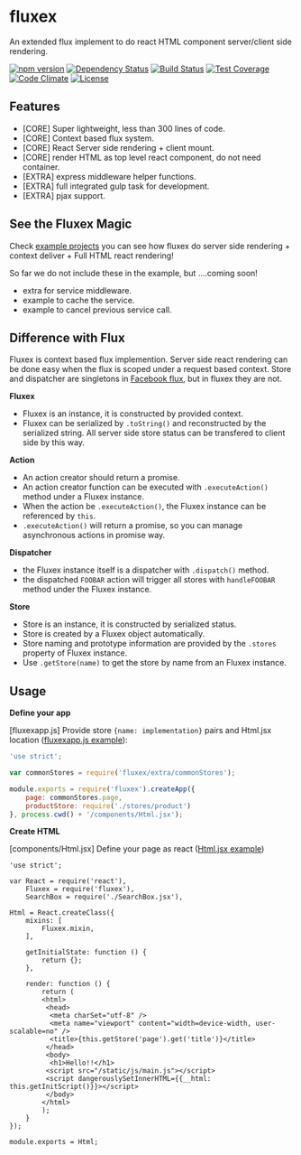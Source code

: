 fluxex
======

An extended flux implement to do react HTML component server/client side rendering.

[![npm version](https://img.shields.io/npm/v/fluxex.svg)](https://www.npmjs.org/package/fluxex) [![Dependency Status](https://david-dm.org/zordius/fluxex.png)](https://david-dm.org/zordius/fluxex)  [![Build Status](https://travis-ci.org/zordius/fluxex.svg?branch=master)](https://travis-ci.org/zordius/fluxex) [![Test Coverage](https://codeclimate.com/github/zordius/fluxex/badges/coverage.svg)](https://codeclimate.com/github/zordius/fluxex) [![Code Climate](https://codeclimate.com/github/zordius/fluxex/badges/gpa.svg)](https://codeclimate.com/github/zordius/fluxex) [![License](https://img.shields.io/badge/license-MIT-green.svg)](LICENSE.txt)

Features
--------

* [CORE] Super lightweight, less than 300 lines of code.
* [CORE] Context based flux system.
* [CORE] React Server side rendering + client mount.
* [CORE] render HTML as top level react component, do not need container.
* [EXTRA] express middleware helper functions.
* [EXTRA] full integrated gulp task for development.
* [EXTRA] pjax support.

See the Fluxex Magic
--------------------

Check <a href="examples">example projects</a> you can see how fluxex do server side rendering + context deliver + Full HTML react rendering!

So far we do not include these in the example, but ....coming soon!

* extra for service middleware.
* example to cache the service.
* example to cancel previous service call.

Difference with Flux
--------------------

Fluxex is context based flux implemention. Server side react rendering can be done easy when the flux is scoped under a request based context. Store and dispatcher are singletons in <a href="https://github.com/facebook/flux">Facebook flux</a>, but in fluxex they are not.

**Fluxex**
* Fluxex is an instance, it is constructed by provided context.
* Fluxex can be serialized by `.toString()` and reconstructed by the serialized string. All server side store status can be transfered to client side by this way.

**Action**
* An action creator should return a promise.
* An action creator function can be executed with `.executeAction()` method under a Fluxex instance.
* When the action be `.executeAction()`, the Fluxex instance can be referenced by `this`.
* `.executeAction()` will return a promise, so you can manage asynchronous actions in promise way.

**Dispatcher**
* the Fluxex instance itself is a dispatcher with `.dispatch()` method.
* the dispatched `FOOBAR` action will trigger all stores with `handleFOOBAR` method under the Fluxex instance.

**Store**
* Store is an instance, it is constructed by serialized status.
* Store is created by a Fluxex object automatically.
* Store naming and prototype information are provided by the `.stores` property of Fluxex instance.
* Use `.getStore(name)` to get the store by name from an Fluxex instance.

Usage
-----

**Define your app**

[fluxexapp.js] Provide store `{name: implementation}` pairs and Html.jsx location (<a href="https://github.com/zordius/fluxex/blob/master/examples/02-routing/fluxexapp.js">fluxexapp.js example</a>):
```javascript
'use strict';

var commonStores = require('fluxex/extra/commonStores');

module.exports = require('fluxex').createApp({
    page: commonStores.page,
    productStore: require('./stores/product')
}, process.cwd() + '/components/Html.jsx');
```

**Create HTML**

[components/Html.jsx] Define your page as react (<a href="https://github.com/zordius/fluxex/blob/master/examples/03-service/components/Html.jsx">Html.jsx example</a>)

```
'use strict';

var React = require('react'),
    Fluxex = require('fluxex'),
    SearchBox = require('./SearchBox.jsx'),

Html = React.createClass({
    mixins: [
        Fluxex.mixin,
    ],

    getInitialState: function () {
        return {};
    },

    render: function () {
        return (
        <html>
         <head>
          <meta charSet="utf-8" />
          <meta name="viewport" content="width=device-width, user-scalable=no" />
          <title>{this.getStore('page').get('title')}</title>
         </head>
         <body>
          <h1>Hello!!</h1>
         <script src="/static/js/main.js"></script>
         <script dangerouslySetInnerHTML={{__html: this.getInitScript()}}></script>
         </body>
        </html>
        );
    }
});

module.exports = Html;
```
